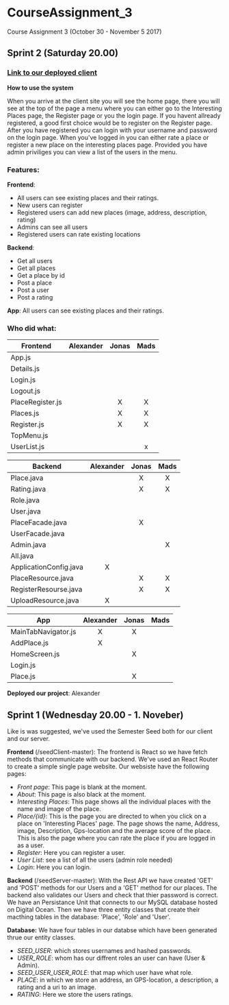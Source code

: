 # CourseAssignment_3
Course Assignment 3 (October 30 - November 5 2017)

## Sprint 2 (Saturday 20.00)
### [Link to our deployed client](https://ca3.cph-an178.dk/#/)

**How to use the system**

When you arrive at the client site you will see the home page, there you will see at the top of the page a menu where you can either go to the Interesting Places page, the Register page or you the login page. If you havent allready registered, a good first choice would be to register on the Register page. After you have registered you can login with your username and password on the login page. When you've logged in you can either rate a place or register a new place on the interesting places page. Provided you have admin priviliges you can view a list of the users in the menu.   

### Features: 

**Frontend**: 
- All users can see existing places and their ratings.
- New users can register
- Registered users can add new places (image, address, description, rating)
- Admins can see all users
- Registered users can rate existing locations

**Backend**:
- Get all users
- Get all places
- Get a place by id
- Post a place
- Post a user
- Post a rating

**App**: All users can see existing places and their ratings.

### Who did what:

|Frontend         |Alexander|Jonas|Mads|
|-----------------|:-------:|:---:|:--:|
|App.js           |         |     |    |
|Details.js       |         |     |    |
|Login.js         |         |     |    |
|Logout.js        |         |     |    |
|PlaceRegister.js |         |  X  |  X |
|Places.js        |         |  X  |  X |
|Register.js      |         |  X  |  X |
|TopMenu.js       |         |     |    |
|UserList.js      |         |     |  x |


|Backend                  |Alexander|Jonas|Mads|
|-------------------------|:-------:|:---:|:--:|
|Place.java               |         |  X  |  X |
|Rating.java              |         |  X  |  X |
|Role.java                |         |     |    |
|User.java                |         |     |    |
|PlaceFacade.java         |         |  X  |    |
|UserFacade.java          |         |     |    |
|Admin.java               |         |     |  X |
|All.java                 |         |     |    |
|ApplicationConfig.java   |    X    |     |    |
|PlaceResource.java       |         |  X  |  X |
|RegisterResourse.java    |         |  X  |  X |
|UploadResource.java      |    X    |     |    |

|App                |Alexander|Jonas|Mads|
|-------------------|:-------:|:---:|:--:|
|MainTabNavigator.js|    X    |  X  |    |
|AddPlace.js        |    X    |     |    |
|HomeScreen.js      |         |  X  |    |
|Login.js           |         |     |    |
|Place.js           |         |  X  |    |


**Deployed our project**: Alexander

## Sprint 1 (Wednesday 20.00 - 1. Noveber)
Like is was suggested, we've used the Semester Seed both for our client and our server.

**Frontend** (/seedClient-master): The frontend is React so we have fetch methods that communicate with our backend. We've used an React Router to create a simple single page website. Our websiste have the following pages:
- *Front page*: This page is blank at the moment.
- *About*: This page is also black at the moment.
- *Interesting Places*: This page shows all the individual places with the name and image of the place. 
- *Place/{id}*: This is the page you are directed to when you click on a place on 'Interesting Places' page. The page shows the name, Address, image, Description, Gps-location and the average score of the place. This is also the page where you can rate the place if you are logged in as a user.
- *Register*: Here you can register a user. 
- *User List*: see a list of all the users (admin role needed)
- *Login*: Here you can login. 


**Backend** (/seedServer-master): With the Rest API we have created 'GET' and 'POST' methods for our Users and a 'GET' method for our places. The backend also validates our Users and check that thier password is correct.     
We have an Persistance Unit that connects to our MySQL database hosted on Digital Ocean. Then we have three entity classes that create their macthing tables in the database: 'Place', 'Role' and 'User'.  

**Database:** We have four tables in our databse which have been generated thrue our entity classes. 
- *SEED_USER*: which stores usernames and hashed passwords. 
- *USER_ROLE*: whom has our diffrent roles an user can have (User & Admin). 
- *SEED_USER_USER_ROLE*: that map which user have what role. 
- *PLACE*: in which we store an address, an GPS-location, a description, a rating and a uri to an image.
- *RATING*: Here we store the users ratings.
